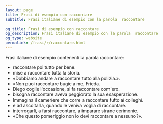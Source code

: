 ```yaml
---
layout: page
title: Frasi di esempio con raccontare 
subtitle: Frasi italiane di esempio con la parola  raccontare

og_title: Frasi di esempio con raccontare 
og_description: Frasi italiane di esempio con la parola  raccontare
og_type: website
permalink: /frasi/r/raccontare.html
---
```


Frasi italiane di esempio contenenti la parola raccontare:


- raccontare poi tutto per bene.
- mise a raccontare tutta la storia.
- «Dobbiamo andare a raccontare tutto alla polizia.».
- «Non puoi raccontare bugie a me, Frieda.
- Diego coglie l'occasione, si fa raccontare com'ero.
- bisogna raccontare aveva peggiorato la sua esasperazione.
- Immagina il cameriere che corre a raccontare tutto ai colleghi.
- e ad ascoltarla, quando le veniva voglia di raccontare.
- interrogarli, a farsi raccontare, a imparare strane cerimonie.
- «Che questo pomeriggio non lo devi raccontare a nessuno?».
